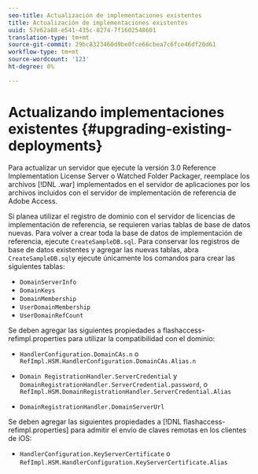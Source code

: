 ```yaml
---
seo-title: Actualización de implementaciones existentes
title: Actualización de implementaciones existentes
uuid: 57e62a88-e541-435c-8274-7f1602548601
translation-type: tm+mt
source-git-commit: 29bc8323460d9be0fce66cbea7c6fce46df20d61
workflow-type: tm+mt
source-wordcount: '123'
ht-degree: 0%

---
```



# Actualizando implementaciones existentes {#upgrading-existing-deployments}

Para actualizar un servidor que ejecute la versión 3.0 Reference Implementation License Server o Watched Folder Packager, reemplace los archivos [!DNL .war] implementados en el servidor de aplicaciones por los archivos incluidos con el servidor de implementación de referencia de Adobe Access.

Si planea utilizar el registro de dominio con el servidor de licencias de implementación de referencia, se requieren varias tablas de base de datos nuevas. Para volver a crear toda la base de datos de implementación de referencia, ejecute `CreateSampleDB.sql`. Para conservar los registros de base de datos existentes y agregar las nuevas tablas, abra `CreateSampleDB.sql`y ejecute únicamente los comandos para crear las siguientes tablas:

* `DomainServerInfo`
* `DomainKeys`
* `DomainMembership`
* `UserDomainMembership`
* `UserDomainRefCount`

Se deben agregar las siguientes propiedades a flashaccess-refimpl.properties para utilizar la compatibilidad con el dominio:

* `HandlerConfiguration.DomainCAs.n` o  `RefImpl.HSM.HandlerConfiguration.DomainCAs.Alias.n`

* `Domain RegistrationHandler.ServerCredential` y  `DomainRegistrationHandler.ServerCredential.password`, o  `RefImpl.HSM.DomainRegistrationHandler.ServerCredential.Alias`

* `DomainRegistrationHandler.DomainServerUrl`

Se deben agregar las siguientes propiedades a [!DNL flashaccess-refimpl.properties] para admitir el envío de claves remotas en los clientes de iOS:

* `HandlerConfiguration.KeyServerCertificate` o  `RefImpl.HSM.HandlerConfiguration.KeyServerCertificate.Alias`

